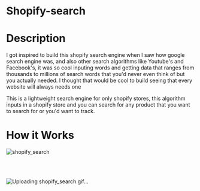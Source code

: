 # Shopify-search


# Description

I got inspired to build this shopify search engine when I saw how google search engine was, and also other search algorithms like Youtube's and Facebook's,
it was so cool inputing words and getting data that ranges from thousands to millions of search words that you'd never even think of but you actually needed. I thought that would be cool to build seeing that every website will always needs one

This is a lightweight search engine for only shopify stores, this algorithm inputs in a shopify store and you can search for any product that you want to search for or you'd want to track.


# How it Works

<!-- https://user-images.githubusercontent.com/95959056/208896532-3d58c3a5-e194-4302-b886-5e12469f748d.mp4 -->

<!-- ![shopify_search_gif](https://user-images.githubusercontent.com/95959056/208896694-740c696b-7e56-425a-8a7f-c6fbd7558335.gif) -->


![shopify_search](https://user-images.githubusercontent.com/95959056/208897341-8ce98dea-b561-4fa2-ad52-3c50a54738d2.gif)

<br></br>

<!-- ![ezgif com-gif-maker](https://user-images.githubusercontent.com/95959056/208898870-e95d5645-a5d8-4419-a270-0df8e5a17958.gif) -->


![Uploading shopify_search.gif…]()
